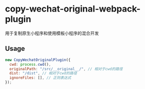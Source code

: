 # copy-wechat-original-webpack-plugin

用于复制原生小程序和使用模板小程序的混合开发

## Usage

```js
new CopyWechatOriginalPlugin({
  cwd: process.cwd(),
  originalPath: "/src/__original__/", // 相对于cwd的路径
  dist: "/dist", // 相对于cwd的路径
  ignoreFiles: [], // 正则表达式
});
```
